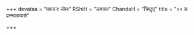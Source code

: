 +++
devataa = "पवमानः सोमः"
RShiH = "कश्यपः"
ChandaH = "त्रिष्टुप्"
title = "०५ स प्रत्नवन्नव्यसे"

+++
